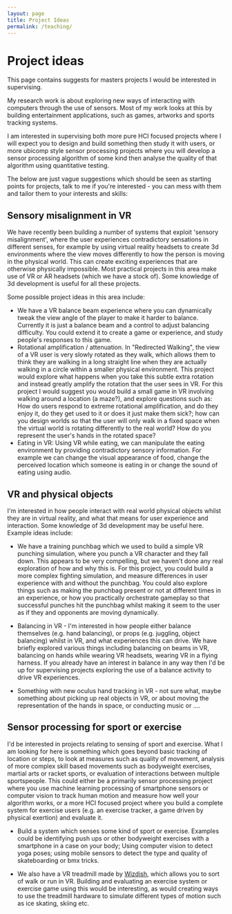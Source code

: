 ```yaml
---
layout: page
title: Project Ideas
permalink: /teaching/
---
```


# Project ideas

This page contains suggests for masters projects I would be interested in supervising.

My research work is about exploring new ways of interacting with computers through the use of sensors. Most of my work looks at this by building entertainment applications, such as games, artworks and sports tracking systems.

I am interested in supervising both more pure HCI focused projects where I will expect you to design and build something then study it with users, or more ubicomp style sensor processing projects where you will develop a sensor processing algorithm of some kind then analyse the quality of that algorithm using quantitative testing.

The below are just vague suggestions which should be seen as starting points for projects, talk to me if you're interested - you can mess with them and tailor them to your interests and skills:


## Sensory misalignment in VR

We have recently been building a number of systems that exploit 'sensory misalignment', where the user experiences contradictory sensations in different senses, for example by using virtual reality headsets to create 3d environments where the view moves differently to how the person is moving in the physical world. This can create exciting experiences that are otherwise physically impossible. Most practical projects in this area make use of VR or AR headsets (which we have a stock of). Some knowledge of 3d development is useful for all these projects.

Some possible project ideas in this area include: 
- We have a VR balance beam experience where you can dynamically tweak the view angle of the player to make it harder to balance. Currently it is just a balance beam and a control to adjust balancing difficulty. You could extend it to create a game or experience, and study people's responses to this game.
- Rotational amplification / attenuation. In "Redirected Walking", the view of a VR user is very slowly rotated as they walk, which allows them to think they are walking in a long straight line when they are actually walking in a circle within a smaller physical environment. This project would explore what happens when you take this subtle extra rotation and instead greatly amplify the rotation that the user sees in VR. For this project I would suggest you would build a small game in VR involving walking around a location (a maze?), and explore questions such as: How do users respond to extreme rotational amplification, and do they enjoy it, do they get used to it or does it just make them sick?; how can you design worlds so that the user will only walk in a fixed space when the virtual world is rotating differently to the real world? How do you represent the user's hands in the rotated space?
- Eating in VR: Using VR while eating, we can manipulate the eating environment by providing contradictory sensory information. For example we can change the visual appearance of food, change the perceived location which someone is eating in or change the sound of eating using audio. 

## VR and physical objects

I'm interested in how people interact with real world physical objects whilst they are in virtual reality, and what that means for user experience and interaction. Some knowledge of 3d development may be useful here. Example ideas include:

- We have a training punchbag which we used to build a simple VR punching simulation, where you punch a VR character and they fall down. This appears to be very compelling, but we haven't done any real exploration of how and why this is. For this project, you could build a more complex fighting simulation, and measure differences in user experience with and without the punchbag. You could also explore things such as making the punchbag present or not at different times in an experience, or how you practically orchestrate gameplay so that successful punches hit the punchbag whilst making it seem to the user as if they and opponents are moving dynamically.

- Balancing in VR - I'm interested in how people either balance themselves (e.g. hand balancing), or props (e.g. juggling, object balancing) whilst in VR, and what experiences this can drive. We have briefly explored various things including balancing on beams in VR, balancing on hands while wearing VR headsets, wearing VR in a flying harness. If you already have an interest in balance in any way then I'd be up for supervising projects exploring the use of a balance activity to drive VR experiences. 

- Something with new oculus hand tracking in VR - not sure what, maybe something about picking up real objects in VR, or about moving the representation of the hands in space, or conducting music or ....

## Sensor processing for sport or exercise

I'd be interested in projects relating to sensing of sport and exercise. What I am looking for here is something which goes beyond basic tracking of location or steps, to look at measures such as quality of movement, analysis of more complex skill based movements such as bodyweight exercises, martial arts or racket sports, or evaluation of interactions between multiple sportspeople. This could either be a primarily sensor processing project where you use machine learning processing of smartphone sensors or computer vision to track human motion and measure how well your algorithm works, or a more HCI focused project where you build a complete system for exercise users (e.g. an exercise tracker, a game driven by physical exertion) and evaluate it.

- Build a system which senses some kind of sport or exercise. Examples could be identifying push ups or other bodyweight exercises with a smartphone in a case on your body; Using computer vision to detect yoga poses; using mobile sensors to detect the type and quality of skateboarding or bmx tricks. 

- We also have a VR treadmill made by [Wizdish](http://www.wizdish.com), which allows you to sort of walk or run in VR. Building and evaluating an exercise system or exercise game using this would be interesting, as would creating ways to use the treadmill hardware to simulate different types of motion such as ice skating, skiing etc.
